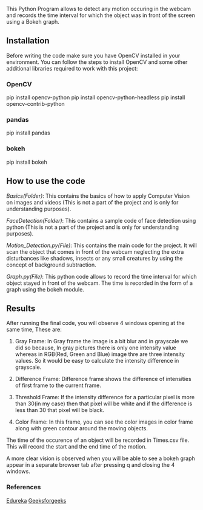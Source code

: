 
This Python Program allows to detect any motion occuring in the webcam and records the time interval for which the object was in front of the screen using a Bokeh graph.

## Installation

Before writing the code make sure you have OpenCV installed in your environment. You can follow the steps to install OpenCV and some other additional libraries required to work with this project:

### OpenCV

pip install opencv-python
pip install opencv-python-headless
pip install opencv-contrib-python

### pandas

pip install pandas

### bokeh

pip install bokeh

## How to use the code

*Basics(Folder)*: This contains the basics of how to apply Computer Vision on images and videos (This is not a part of the project and is only for understanding purposes).

*FaceDetection(Folder)*: This contains a sample code of face detection using python (This is not a part of the project and is only for understanding purposes).

*Motion_Detection.py(File)*: This contains the main code for the project. It will scan the object that comes in front of the webcam neglecting the extra disturbances like shadows, insects or any small creatures by using the concept of background subtraction.

*Graph.py(File)*: This python code allows to record the time interval for which object stayed in front of the webcam. The time is recorded in the form of a graph using the bokeh module.

## Results

After running the final code, you will observe 4 windows opening at the same time, These are:

1. Gray Frame: In Gray frame the image is a bit blur and in grayscale we did so because, In gray pictures there is only one intensity value whereas in RGB(Red, Green and Blue) image thre are three intensity values. So it would be easy to calculate the intensity difference in grayscale. 

2. Difference Frame: Difference frame shows the difference of intensities of first frame to the current frame. 

3. Threshold Frame: If the intensity difference for a particular pixel is more than 30(in my case) then that pixel will be white and if the difference is less than 30 that pixel will be black.

4. Color Frame: In this frame, you can see the color images in color frame along with green contour around the moving objects.

The time of the occurence of an object will be recorded in Times.csv file. This will record the start and the end time of the motion. 

A more clear vision is observed when you will be able to see a bokeh graph appear in a separate browser tab after pressing q and closing the 4 windows. 

### References

[Edureka](https://www.youtube.com/watch?v=-ZrDjwXZGxI)
[Geeksforgeeks](https://www.geeksforgeeks.org/webcam-motion-detector-python/)